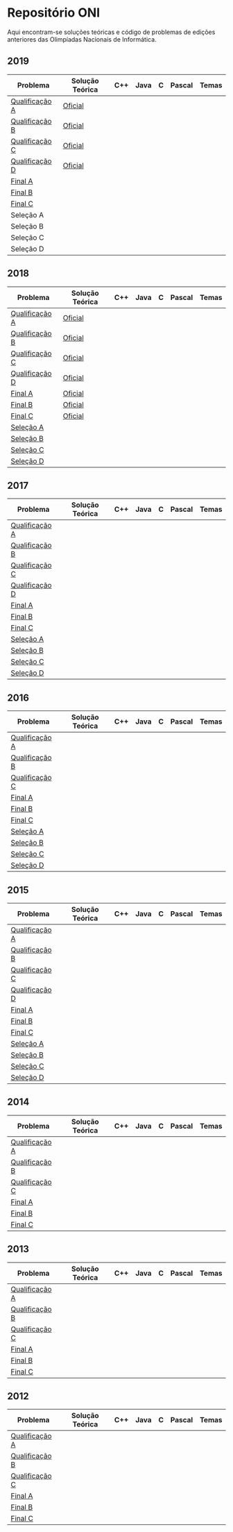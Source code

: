 # Repositório ONI

Aqui encontram-se soluções teóricas e código de problemas de edições anteriores das Olimpíadas Nacionais de Informática.

## 2019
| Problema | Solução Teórica | C++ | Java | C | Pascal | Temas |
|----------|-----------------|-----|------|---|--------|-------|
|[Qualificação A](http://www.dcc.fc.up.pt/oni/problemas/2019/qualificacao/probA.html)|[Oficial](http://oni.dcc.fc.up.pt/loop/solucoes/2019/qualificacao/prob_a.html)||||||
|[Qualificação B](http://www.dcc.fc.up.pt/oni/problemas/2019/qualificacao/probB.html)|[Oficial](http://oni.dcc.fc.up.pt/loop/solucoes/2019/qualificacao/prob_b.html)||||||
|[Qualificação C](http://www.dcc.fc.up.pt/oni/problemas/2019/qualificacao/probC.html)|[Oficial](http://oni.dcc.fc.up.pt/loop/solucoes/2019/qualificacao/prob_c.html)||||||
|[Qualificação D](http://www.dcc.fc.up.pt/oni/problemas/2019/qualificacao/probD.html)|[Oficial](http://oni.dcc.fc.up.pt/loop/solucoes/2019/qualificacao/prob_d.html)||||||
|[Final A](http://www.dcc.fc.up.pt/oni/problemas/2019/final/probA.html)|||||||
|[Final B](http://www.dcc.fc.up.pt/oni/problemas/2019/final/probB.html)|||||||
|[Final C](http://www.dcc.fc.up.pt/oni/problemas/2019/final/probC.html)|||||||
|Seleção A|||||||
|Seleção B|||||||
|Seleção C|||||||
|Seleção D|||||||

## 2018
| Problema | Solução Teórica | C++ | Java | C | Pascal | Temas |
|----------|-----------------|-----|------|---|--------|-------|
|[Qualificação A](http://www.dcc.fc.up.pt/oni/problemas/2018/qualificacao/probA.html)|[Oficial](http://oni.dcc.fc.up.pt/loop/solucoes/2018/qualificacao/prob_a.html)||||||
|[Qualificação B](http://www.dcc.fc.up.pt/oni/problemas/2018/qualificacao/probB.html)|[Oficial](http://oni.dcc.fc.up.pt/loop/solucoes/2018/qualificacao/prob_b.html)||||||
|[Qualificação C](http://www.dcc.fc.up.pt/oni/problemas/2018/qualificacao/probC.html)|[Oficial](http://oni.dcc.fc.up.pt/loop/solucoes/2018/qualificacao/prob_c.html)||||||
|[Qualificação D](http://www.dcc.fc.up.pt/oni/problemas/2018/qualificacao/probD.html)|[Oficial](http://oni.dcc.fc.up.pt/loop/solucoes/2018/qualificacao/prob_d.html)||||||
|[Final A](http://www.dcc.fc.up.pt/oni/problemas/2018/final/probA.html)|[Oficial](http://oni.dcc.fc.up.pt/loop/solucoes/2018/final/prob_a.html)||||||
|[Final B](http://www.dcc.fc.up.pt/oni/problemas/2018/final/probB.html)|[Oficial](http://oni.dcc.fc.up.pt/loop/solucoes/2018/final/prob_b.html)||||||
|[Final C](http://www.dcc.fc.up.pt/oni/problemas/2018/final/probC.html)|[Oficial](http://oni.dcc.fc.up.pt/loop/solucoes/2018/final/prob_c.html)||||||
|[Seleção A](http://www.dcc.fc.up.pt/oni/problemas/2018/selecao/probA.html)|||||||
|[Seleção B](http://www.dcc.fc.up.pt/oni/problemas/2018/selecao/probB.html)|||||||
|[Seleção C](http://www.dcc.fc.up.pt/oni/problemas/2018/selecao/probC.html)|||||||
|[Seleção D](http://www.dcc.fc.up.pt/oni/problemas/2018/selecao/probD.html)|||||||

## 2017
| Problema | Solução Teórica | C++ | Java | C | Pascal | Temas |
|----------|-----------------|-----|------|---|--------|-------|
|[Qualificação A](http://www.dcc.fc.up.pt/oni/problemas/2017/qualificacao/probA.html)|||||||
|[Qualificação B](http://www.dcc.fc.up.pt/oni/problemas/2017/qualificacao/probB.html)|||||||
|[Qualificação C](http://www.dcc.fc.up.pt/oni/problemas/2017/qualificacao/probC.html)|||||||
|[Qualificação D](http://www.dcc.fc.up.pt/oni/problemas/2017/qualificacao/probD.html)|||||||
|[Final A](http://www.dcc.fc.up.pt/oni/problemas/2017/final/probA.html)|||||||
|[Final B](http://www.dcc.fc.up.pt/oni/problemas/2017/final/probB.html)|||||||
|[Final C](http://www.dcc.fc.up.pt/oni/problemas/2017/final/probC.html)|||||||
|[Seleção A](http://www.dcc.fc.up.pt/oni/problemas/2017/selecao/probA.html)|||||||
|[Seleção B](http://www.dcc.fc.up.pt/oni/problemas/2017/selecao/probB.html)|||||||
|[Seleção C](http://www.dcc.fc.up.pt/oni/problemas/2017/selecao/probC.html)|||||||
|[Seleção D](http://www.dcc.fc.up.pt/oni/problemas/2017/selecao/probD.html)|||||||

## 2016
| Problema | Solução Teórica | C++ | Java | C | Pascal | Temas |
|----------|-----------------|-----|------|---|--------|-------|
|[Qualificação A](http://www.dcc.fc.up.pt/oni/problemas/2016/qualificacao/probA.html)|||||||
|[Qualificação B](http://www.dcc.fc.up.pt/oni/problemas/2016/qualificacao/probB.html)|||||||
|[Qualificação C](http://www.dcc.fc.up.pt/oni/problemas/2016/qualificacao/probC.html)|||||||
|[Final A](http://www.dcc.fc.up.pt/oni/problemas/2016/final/probA.html)|||||||
|[Final B](http://www.dcc.fc.up.pt/oni/problemas/2016/final/probB.html)|||||||
|[Final C](http://www.dcc.fc.up.pt/oni/problemas/2016/final/probC.html)|||||||
|[Seleção A](http://www.dcc.fc.up.pt/oni/problemas/2016/selecao/probA.html)|||||||
|[Seleção B](http://www.dcc.fc.up.pt/oni/problemas/2016/selecao/probB.html)|||||||
|[Seleção C](http://www.dcc.fc.up.pt/oni/problemas/2016/selecao/probC.html)|||||||
|[Seleção D](http://www.dcc.fc.up.pt/oni/problemas/2016/selecao/probD.html)|||||||

## 2015
| Problema | Solução Teórica | C++ | Java | C | Pascal | Temas |
|----------|-----------------|-----|------|---|--------|-------|
|[Qualificação A](http://www.dcc.fc.up.pt/oni/problemas/2015/qualificacao/probA.html)|||||||
|[Qualificação B](http://www.dcc.fc.up.pt/oni/problemas/2015/qualificacao/probB.html)|||||||
|[Qualificação C](http://www.dcc.fc.up.pt/oni/problemas/2015/qualificacao/probC.html)|||||||
|[Qualificação D](http://www.dcc.fc.up.pt/oni/problemas/2015/qualificacao/probD.html)|||||||
|[Final A](http://www.dcc.fc.up.pt/oni/problemas/2015/final/probA.html)|||||||
|[Final B](http://www.dcc.fc.up.pt/oni/problemas/2015/final/probB.html)|||||||
|[Final C](http://www.dcc.fc.up.pt/oni/problemas/2015/final/probC.html)|||||||
|[Seleção A](http://www.dcc.fc.up.pt/oni/problemas/2015/selecao/probA.html)|||||||
|[Seleção B](http://www.dcc.fc.up.pt/oni/problemas/2015/selecao/probB.html)|||||||
|[Seleção C](http://www.dcc.fc.up.pt/oni/problemas/2015/selecao/probC.html)|||||||
|[Seleção D](http://www.dcc.fc.up.pt/oni/problemas/2015/selecao/probD.html)|||||||

## 2014
| Problema | Solução Teórica | C++ | Java | C | Pascal | Temas |
|----------|-----------------|-----|------|---|--------|-------|
|[Qualificação A](http://www.dcc.fc.up.pt/oni/problemas/2014/qualificacao/probA.html)|||||||
|[Qualificação B](http://www.dcc.fc.up.pt/oni/problemas/2014/qualificacao/probB.html)|||||||
|[Qualificação C](http://www.dcc.fc.up.pt/oni/problemas/2014/qualificacao/probC.html)|||||||
|[Final A](http://www.dcc.fc.up.pt/oni/problemas/2014/final/probA.html)|||||||
|[Final B](http://www.dcc.fc.up.pt/oni/problemas/2014/final/probB.html)|||||||
|[Final C](http://www.dcc.fc.up.pt/oni/problemas/2014/final/probC.html)|||||||

## 2013
| Problema | Solução Teórica | C++ | Java | C | Pascal | Temas |
|----------|-----------------|-----|------|---|--------|-------|
|[Qualificação A](http://www.dcc.fc.up.pt/oni/problemas/2013/qualificacao/probA.html)|||||||
|[Qualificação B](http://www.dcc.fc.up.pt/oni/problemas/2013/qualificacao/probB.html)|||||||
|[Qualificação C](http://www.dcc.fc.up.pt/oni/problemas/2013/qualificacao/probC.html)|||||||
|[Final A](http://www.dcc.fc.up.pt/oni/problemas/2013/final/probA.html)|||||||
|[Final B](http://www.dcc.fc.up.pt/oni/problemas/2013/final/probB.html)|||||||
|[Final C](http://www.dcc.fc.up.pt/oni/problemas/2013/final/probC.html)|||||||

## 2012
| Problema | Solução Teórica | C++ | Java | C | Pascal | Temas |
|----------|-----------------|-----|------|---|--------|-------|
|[Qualificação A](http://www.dcc.fc.up.pt/oni/problemas/2012/qualificacao/probA.html)|||||||
|[Qualificação B](http://www.dcc.fc.up.pt/oni/problemas/2012/qualificacao/probB.html)|||||||
|[Qualificação C](http://www.dcc.fc.up.pt/oni/problemas/2012/qualificacao/probC.html)|||||||
|[Final A](http://www.dcc.fc.up.pt/oni/problemas/2013/final/probA.html)|||||||
|[Final B](http://www.dcc.fc.up.pt/oni/problemas/2013/final/probB.html)|||||||
|[Final C](http://www.dcc.fc.up.pt/oni/problemas/2013/final/probC.html)|||||||
